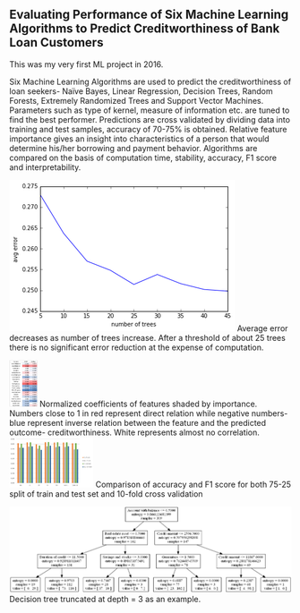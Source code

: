 ## Evaluating Performance of Six Machine Learning Algorithms to Predict Creditworthiness of Bank Loan Customers

This was my very first ML project in 2016. 

Six Machine Learning Algorithms are used to predict the creditworthiness of loan seekers- Naïve Bayes, Linear Regression, Decision Trees, Random Forests, Extremely Randomized Trees and Support Vector Machines.  Parameters such as type of kernel, measure of information etc. are tuned to find the best performer. Predictions are cross validated by dividing data into training and test samples, accuracy of 70-75% is obtained. Relative feature importance gives an insight into characteristics of a person that would determine his/her borrowing and payment behavior. Algorithms are compared on the basis of computation time, stability, accuracy, F1 score and interpretability.

![numtrees](https://github.com/tanvidc/ML_loan_risk_prediction/blob/master/Report/numtrees.png)
Average error decreases as number of trees increase. After a threshold of about 25 trees there is no significant error reduction at the expense of computation.

<img src="https://github.com/tanvidc/ML_loan_risk_prediction/blob/master/Report/feature_importance.PNG" width="50">
Normalized coefficients of features shaded by importance. Numbers close to 1 in red represent direct relation while negative numbers- blue represent inverse relation between the feature and the predicted outcome- creditworthiness. White represents almost no correlation.

<img src="https://github.com/tanvidc/ML_loan_risk_prediction/blob/master/Report/acc_f1.png" width="150">
Comparison of accuracy and F1 score for both 75-25 split of train and test set and 10-fold cross validation

![forest_d3](https://github.com/tanvidc/ML_loan_risk_prediction/blob/master/Report/forest_d3.png)
Decision tree truncated at depth = 3 as an example.

